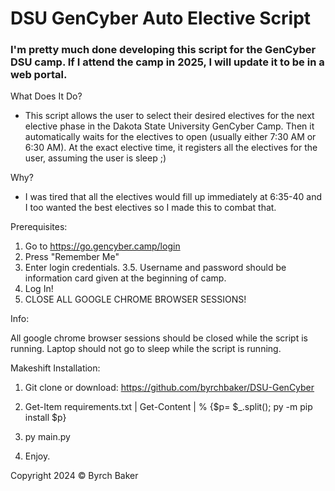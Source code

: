 # DSU GenCyber Auto Elective Script

### I'm pretty much done developing this script for the GenCyber DSU camp. If I attend the camp in 2025, I will update it to be in a web portal.

What Does It Do?
  - This script allows the user to select their desired electives for the next elective phase in the Dakota State University GenCyber Camp. Then it automatically waits for the electives to open (usually either 7:30 AM or 6:30 AM). At the exact elective time, it registers all the electives for the user, assuming the user is sleep ;)

Why?
  - I was tired that all the electives would fill up immediately at 6:35-40 and I too wanted the best electives so I made this to combat that.

Prerequisites:

1. Go to https://go.gencyber.camp/login
2. Press "Remember Me"
3. Enter login credentials.
   3.5. Username and password should be information card given at the beginning of camp.
4. Log In!
5. CLOSE ALL GOOGLE CHROME BROWSER SESSIONS!

Info:

All google chrome browser sessions should be closed while the script is running. 
Laptop should not go to sleep while the script is running. 

Makeshift Installation:

1. Git clone or download: https://github.com/byrchbaker/DSU-GenCyber

2. Get-Item requirements.txt | Get-Content | % {$p= $_.split(); py -m pip install $p}

3. py main.py

4. Enjoy.
   
Copyright 2024 © Byrch Baker

